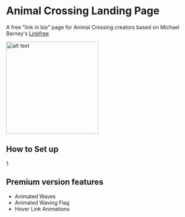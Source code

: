 # Animal Crossing Landing Page

A free "link in bio" page for Animal Crossing creators based on Michael Barney's [Linkfree](https://michaelbarney.github.io/LinkFree)

<img src="https://i.imgur.com/B4LX0kY.png" alt="alt text" width="250px">

## How to Set up

1


## Premium version features 
- Animated Waves
- Animated Waving Flag
- Hover Link Animations
